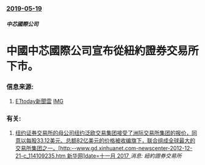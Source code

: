 ### [2019-05-19](/news/2019/05/19/index.md)

##### 中芯國際公司
# 中國中芯國際公司宣布從紐約證券交易所下市。 




### 信息来源:

1. [ETtoday新聞雲](https://www.ettoday.net/news/20190525/1452456.htm) [IMG](https://cdn2.ettoday.net/images/4118/d4118658.jpg)

### 有关:

1. [ 纽约证券交易所的母公司纽约泛欧交易集团接受了洲际交易所集团的报价，同意以每股33.12美元、总额82亿美元的价格被收编旗下，联合组成全球最大的交易所集团之一。[http:--www.gd.xinhuanet.com-newscenter-2012-12-21-c_114109235.htm 新华网]date=十一月 2017 ](/zh/news/2012/12/20/纽约证券交易所的母公司纽约泛欧交易集团接受了洲际交易所集团的报价-同意以每股3312美元-总额82亿美元的价格被收编.md) _消息: 紐約證券交易所_
